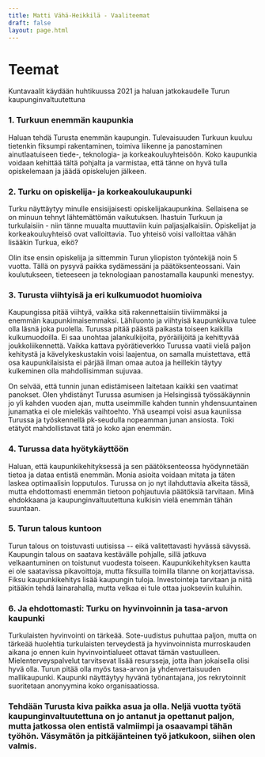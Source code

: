 ```yaml
---
title: Matti Vähä-Heikkilä - Vaaliteemat
draft: false
layout: page.html
---
```


# Teemat

Kuntavaalit käydään huhtikuussa 2021 ja haluan jatkokaudelle Turun kaupunginvaltuutettuna

### 1. Turkuun enemmän kaupunkia

Haluan tehdä Turusta enemmän kaupungin. Tulevaisuuden Turkuun kuuluu tietenkin fiksumpi rakentaminen, toimiva liikenne ja panostaminen ainutlaatuiseen tiede-, teknologia- ja korkeakouluyhteisöön. Koko kaupunkia voidaan kehittää tältä pohjalta ja varmistaa, että tänne on hyvä tulla opiskelemaan ja jäädä opiskelujen jälkeen.

### 2. Turku  on opiskelija- ja korkeakoulukaupunki

Turku näyttäytyy minulle ensisijaisesti opiskelijakaupunkina. Sellaisena se on minuun tehnyt lähtemättömän vaikutuksen. Ihastuin Turkuun ja turkulaisiin - niin tänne muualta muuttaviin kuin paljasjalkaisiin. Opiskelijat ja korkeakouluyhteisö ovat valloittavia. Tuo yhteisö voisi valloittaa vähän lisääkin Turkua, eikö?

Olin itse ensin opiskelija ja sittemmin Turun yliopiston työntekijä noin 5 vuotta. Tällä on pysyvä paikka sydämessäni ja päätöksenteossani. Vain koulutukseen, tieteeseen ja teknologiaan panostamalla kaupunki menestyy.

### 3. Turusta viihtyisä ja eri kulkumuodot huomioiva

Kaupungissa pitää viihtyä, vaikka sitä rakennettaisiin tiiviimmäksi ja enemmän kaupunkimaisemmaksi. Lähiluonto ja viihtyisä kaupunkikuva tulee olla läsnä joka puolella. Turussa pitää päästä paikasta toiseen kaikilla kulkumuodoilla. Ei saa unohtaa jalankulkijoita, pyöräilijöitä ja kehittyvää joukkoliikennettä. Vaikka kattava pyörätieverkko Turussa vaatii vielä paljon kehitystä ja kävelykeskustakin voisi laajentua, on samalla muistettava, että osa kaupunkilaisista ei pärjää ilman omaa autoa ja heillekin täytyy kulkeminen olla mahdollisimman sujuvaa.

On selvää, että tunnin junan edistämiseen laitetaan kaikki sen vaatimat panokset. Olen yhdistänyt Turussa asumisen ja Helsingissä työssäkäynnin jo yli kahden vuoden ajan, mutta useimmille kahden tunnin yhdensuuntainen junamatka ei ole mielekäs vaihtoehto. Yhä useampi voisi asua kauniissa Turussa ja työskennellä pk-seudulla nopeamman junan ansiosta. Toki etätyöt mahdollistavat tätä jo koko ajan enemmän.

### 4. Turussa data hyötykäyttöön

Haluan, että kaupunkikehityksessä ja sen päätöksenteossa hyödynnetään tietoa ja dataa entistä enemmän. Monia asioita voidaan mitata ja täten laskea optimaalisin lopputulos. Turussa on jo nyt ilahduttavia alkeita tässä, mutta ehdottomasti enemmän tietoon pohjautuvia päätöksiä tarvitaan. Minä ehdokkaana ja kaupunginvaltuutettuna kulkisin vielä enemmän tähän suuntaan.

### 5. Turun talous kuntoon

Turun talous on toistuvasti uutisissa -- eikä valitettavasti hyvässä sävyssä. Kaupungin talous on saatava kestävälle pohjalle, sillä jatkuva velkaantuminen on toistunut vuodesta toiseen. Kaupunkikehityksen kautta ei ole saatavissa pikavoittoja, mutta fiksuilla toimilla tilanne on korjattavissa. Fiksu kaupunkikehitys lisää kaupungin tuloja. Investointeja tarvitaan ja niitä pitääkin tehdä lainarahalla, mutta velkaa ei tule ottaa juokseviin kuluihin.

### 6. Ja ehdottomasti: Turku on hyvinvoinnin ja tasa-arvon kaupunki

Turkulaisten hyvinvointi on tärkeää. Sote-uudistus puhuttaa paljon, mutta on tärkeää huolehtia turkulaisten terveydestä ja hyvinvoinnista murroskauden aikana jo ennen kuin hyvinvointialueet ottavat tämän vastuulleen. Mielenterveyspalvelut tarvitsevat lisää resursseja, jotta ihan jokaisella olisi hyvä olla. Turun pitää olla myös tasa-arvon ja yhdenvertaisuuden mallikaupunki. Kaupunki näyttäytyy hyvänä työnantajana, jos rekrytoinnit suoritetaan anonyymina koko organisaatiossa.


### Tehdään Turusta kiva paikka asua ja olla. Neljä vuotta työtä kaupunginvaltuutettuna on jo antanut ja opettanut paljon, mutta jatkossa olen entistä valmiimpi ja osaavampi tähän työhön. Väsymätön ja pitkäjänteinen työ jatkukoon, siihen olen valmis.
